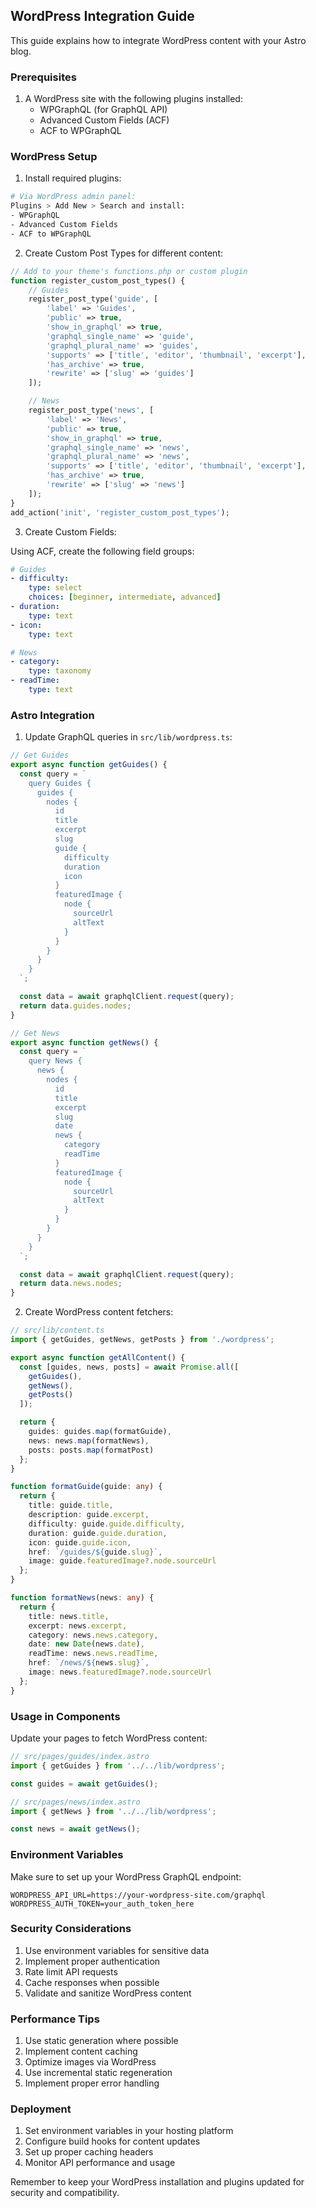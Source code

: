 ## WordPress Integration Guide

This guide explains how to integrate WordPress content with your Astro blog.

### Prerequisites

1. A WordPress site with the following plugins installed:
   - WPGraphQL (for GraphQL API)
   - Advanced Custom Fields (ACF)
   - ACF to WPGraphQL

### WordPress Setup

1. Install required plugins:
```bash
# Via WordPress admin panel:
Plugins > Add New > Search and install:
- WPGraphQL
- Advanced Custom Fields
- ACF to WPGraphQL
```

2. Create Custom Post Types for different content:

```php
// Add to your theme's functions.php or custom plugin
function register_custom_post_types() {
    // Guides
    register_post_type('guide', [
        'label' => 'Guides',
        'public' => true,
        'show_in_graphql' => true,
        'graphql_single_name' => 'guide',
        'graphql_plural_name' => 'guides',
        'supports' => ['title', 'editor', 'thumbnail', 'excerpt'],
        'has_archive' => true,
        'rewrite' => ['slug' => 'guides']
    ]);

    // News
    register_post_type('news', [
        'label' => 'News',
        'public' => true,
        'show_in_graphql' => true,
        'graphql_single_name' => 'news',
        'graphql_plural_name' => 'news',
        'supports' => ['title', 'editor', 'thumbnail', 'excerpt'],
        'has_archive' => true,
        'rewrite' => ['slug' => 'news']
    ]);
}
add_action('init', 'register_custom_post_types');
```

3. Create Custom Fields:

Using ACF, create the following field groups:

```yaml
# Guides
- difficulty:
    type: select
    choices: [beginner, intermediate, advanced]
- duration:
    type: text
- icon:
    type: text

# News
- category:
    type: taxonomy
- readTime:
    type: text
```

### Astro Integration

1. Update GraphQL queries in `src/lib/wordpress.ts`:

```typescript
// Get Guides
export async function getGuides() {
  const query = `
    query Guides {
      guides {
        nodes {
          id
          title
          excerpt
          slug
          guide {
            difficulty
            duration
            icon
          }
          featuredImage {
            node {
              sourceUrl
              altText
            }
          }
        }
      }
    }
  `;

  const data = await graphqlClient.request(query);
  return data.guides.nodes;
}

// Get News
export async function getNews() {
  const query = `
    query News {
      news {
        nodes {
          id
          title
          excerpt
          slug
          date
          news {
            category
            readTime
          }
          featuredImage {
            node {
              sourceUrl
              altText
            }
          }
        }
      }
    }
  `;

  const data = await graphqlClient.request(query);
  return data.news.nodes;
}
```

2. Create WordPress content fetchers:

```typescript
// src/lib/content.ts
import { getGuides, getNews, getPosts } from './wordpress';

export async function getAllContent() {
  const [guides, news, posts] = await Promise.all([
    getGuides(),
    getNews(),
    getPosts()
  ]);

  return {
    guides: guides.map(formatGuide),
    news: news.map(formatNews),
    posts: posts.map(formatPost)
  };
}

function formatGuide(guide: any) {
  return {
    title: guide.title,
    description: guide.excerpt,
    difficulty: guide.guide.difficulty,
    duration: guide.guide.duration,
    icon: guide.guide.icon,
    href: `/guides/${guide.slug}`,
    image: guide.featuredImage?.node.sourceUrl
  };
}

function formatNews(news: any) {
  return {
    title: news.title,
    excerpt: news.excerpt,
    category: news.news.category,
    date: new Date(news.date),
    readTime: news.news.readTime,
    href: `/news/${news.slug}`,
    image: news.featuredImage?.node.sourceUrl
  };
}
```

### Usage in Components

Update your pages to fetch WordPress content:

```typescript
// src/pages/guides/index.astro
import { getGuides } from '../../lib/wordpress';

const guides = await getGuides();

// src/pages/news/index.astro
import { getNews } from '../../lib/wordpress';

const news = await getNews();
```

### Environment Variables

Make sure to set up your WordPress GraphQL endpoint:

```env
WORDPRESS_API_URL=https://your-wordpress-site.com/graphql
WORDPRESS_AUTH_TOKEN=your_auth_token_here
```

### Security Considerations

1. Use environment variables for sensitive data
2. Implement proper authentication
3. Rate limit API requests
4. Cache responses when possible
5. Validate and sanitize WordPress content

### Performance Tips

1. Use static generation where possible
2. Implement content caching
3. Optimize images via WordPress
4. Use incremental static regeneration
5. Implement proper error handling

### Deployment

1. Set environment variables in your hosting platform
2. Configure build hooks for content updates
3. Set up proper caching headers
4. Monitor API performance and usage

Remember to keep your WordPress installation and plugins updated for security and compatibility.